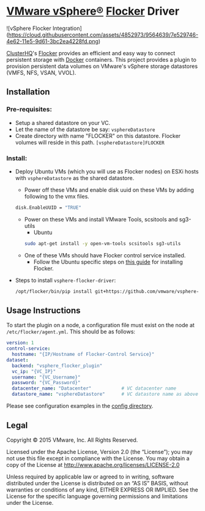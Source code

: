 # [VMware vSphere®](http://www.vmware.com/products/vsphere) [Flocker](https://clusterhq.com/flocker/introduction/) Driver

![vSphere Flocker Integration]
(https://cloud.githubusercontent.com/assets/4852973/9564639/7e529746-4e62-11e5-9d61-3bc2ea4228fd.png)

[ClusterHQ](https://clusterhq.com)'s [Flocker](https://clusterhq.com/flocker/introduction/) provides an efficient and easy way to connect persistent storage with [Docker](http://docker.com) containers. This project provides a plugin to provision persistent data volumes on VMware's vSphere storage datastores (VMFS, NFS, VSAN, VVOL).

## Installation

### Pre-requisites:
  - Setup a shared datastore on your VC.
  - Let the name of the datastore be say: `vsphereDatastore`
  - Create directory with name "FLOCKER" on this datastore. Flocker volumes will reside in this path.
    `[vsphereDatastore]FLOCKER`

### Install:

- Deploy Ubuntu VMs (which you will use as Flocker nodes) on ESXi hosts with `vsphereDatastore` as the shared datastore.
  - Power off these VMs and enable disk uuid on these VMs by adding following to the vmx files.
   ```bash
   disk.EnableUUID​ = "TRUE"
   ```
  - Power on these VMs and install VMware Tools, scsitools and sg3-utils
    - Ubuntu<br>
     ```bash
     sudo apt-get install -y open-vm-tools scsitools sg3-utils
     ```
  - One of these VMs should have Flocker control service installed.
    - Follow the Ubuntu specific steps on [this guide](https://docs.clusterhq.com/en/1.0.3/using/installing/index.html​) for installing Flocker.


- Steps to install `vsphere-flocker-driver`:
  ```bash
  /opt/flocker/bin/pip install git+https://github.com/vmware/vsphere-flocker-driver.git
  ```

## Usage Instructions
To start the plugin on a node, a configuration file must exist on the node at `/etc/flocker/agent.yml`. This should be as follows:
```yaml
version: 1
control-service:
  hostname: "{IP/Hostname of Flocker-Control Service}"
dataset:
  backend: "vsphere_flocker_plugin"
  vc_ip: "{VC_IP}"
  username: "{VC_Username}"
  password: "{VC_Password}"
  datacenter_name: "Datacenter"           # VC datacenter name
  datastore_name: "vsphereDatastore"      # VC datastore name as above  
```

Please see configuration examples in the [config directory](vsphere_flocker_plugin/config/).

## Legal

Copyright © 2015 VMware, Inc.  All Rights Reserved.

Licensed under the Apache License, Version 2.0 (the “License”); you may not
use this file except in compliance with the License.  You may obtain a copy of
the License at http://www.apache.org/licenses/LICENSE-2.0

Unless required by applicable law or agreed to in writing, software distributed
under the License is distributed on an “AS IS” BASIS, without warranties or
conditions of any kind, EITHER EXPRESS OR IMPLIED.  See the License for the
specific language governing permissions and limitations under the License.
